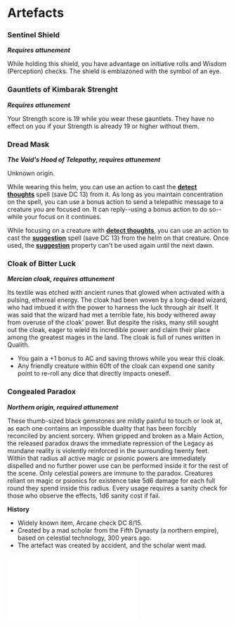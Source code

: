 # Artefacts

### Sentinel Shield
***Requires attunement***

While holding this shield, you have advantage on initiative rolls and Wisdom (Perception) checks. The shield is emblazoned with the symbol of an eye.

### Gauntlets of Kimbarak Strenght
***Requires attunement***

Your Strength score is 19 while you wear these gauntlets. They have no effect on you if your Strength is already 19 or higher without them.

### Dread Mask
***The Void's Hood of Telepathy, requires attunement***

Unknown origin.

While wearing this helm, you can use an action to cast the **[detect thoughts](https://www.dndbeyond.com/spells/detect-thoughts)** spell (save DC 13) from it. As long as you maintain concentration on the spell, you can use a bonus action to send a telepathic message to a creature you are focused on. It can reply--using a bonus action to do so--while your focus on it continues.

While focusing on a creature with **[detect thoughts](https://www.dndbeyond.com/spells/detect-thoughts)**, you can use an action to cast the **[suggestion](https://www.dndbeyond.com/spells/suggestion)** spell (save DC 13) from the helm on that creature. Once used, the **[suggestion](https://www.dndbeyond.com/spells/suggestion)** property can't be used again until the next dawn.

### Cloak of Bitter Luck
***Mercian cloak, requires attunement***

Its textile was etched with ancient runes that glowed when activated with a pulsing, ethereal energy. The cloak had been woven by a long-dead wizard, who had imbued it with the power to harness the luck through air itself. It was said that the wizard had met a terrible fate, his body withered away from overuse of the cloak' power. But despite the risks, many still sought out the cloak, eager to wield its incredible power and claim their place among the greatest mages in the land. The cloak is full of runes written in Qualith.

- You gain a +1 bonus to AC and saving throws while you wear this cloak.
- Any friendly creature within 60ft of the cloak can expend one sanity point to re-roll any dice that directly impacts oneself.

### Congealed Paradox
***Northern origin, required attunement***

These thumb-sized black gemstones are mildly painful to touch or look at, as each one contains an impossible duality that has been forcibly reconciled by ancient sorcery. When gripped and broken as a Main Action, the released paradox draws the immediate repression of the Legacy as mundane reality is violently reinforced in the surrounding twenty feet. Within that radius all active magic or psionic powers are immediately dispelled and no further power use can be performed inside it for the rest of the scene. Only celestial powers are immune to the paradox. Creatures reliant on magic or psionics for existence take 5d6 damage for each full round they spend inside this radius. Every usage requires a sanity check for those who observe the effects, 1d6 sanity cost if fail.

**History**
- Widely known item, Arcane check DC 8/15.
- Created by a mad scholar from the Fifth Dynasty (a northern empire), based on celestial technology, 300 years ago.
- The artefact was created by accident, and the scholar went mad.



![secretsArtefacts](secrets/secretsArtefacts.md)